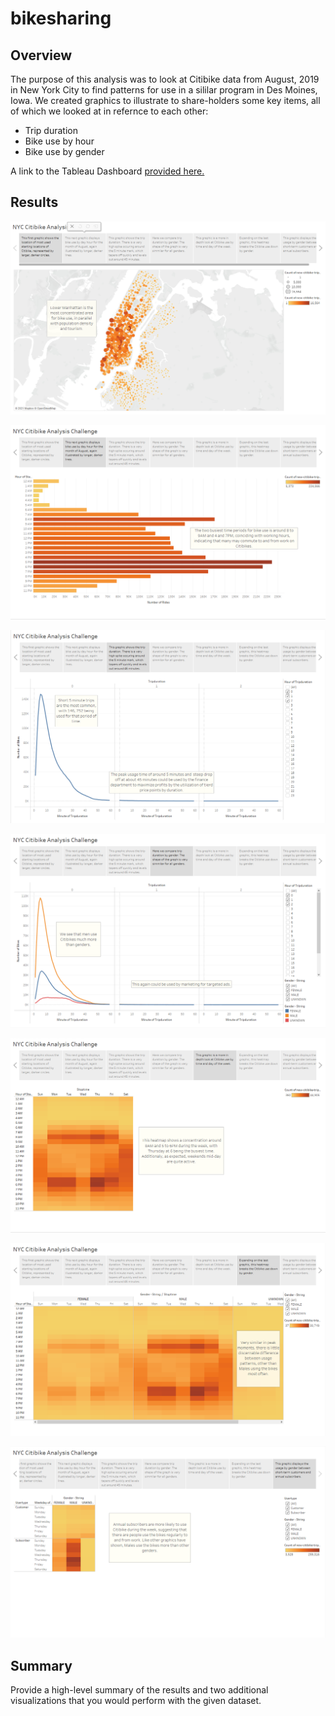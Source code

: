 # bikesharing

## Overview

The purpose of this analysis was to look at Citibike data from August, 2019 in New York City to find patterns for use in a sililar program in Des Moines, Iowa. We created graphics to illustrate to share-holders some key items, all of which we looked at in refernce to each other:

- Trip duration 
- Bike use by hour
- Bike use by gender

A link to the Tableau Dashboard [provided here.](https://public.tableau.com/profile/mike.blanchard#!/vizhome/NYCCitibikeAnalysisChallenge_16172250478290/NYCCitibikeAnalysisChallenge)

## Results

![](https://github.com/Mikeblanchard/bikesharing/blob/main/Resources/bikeshare1.png)

![](https://github.com/Mikeblanchard/bikesharing/blob/main/Resources/bikeshare2.png)

![](https://github.com/Mikeblanchard/bikesharing/blob/main/Resources/bikeshare3.png)

![](https://github.com/Mikeblanchard/bikesharing/blob/main/Resources/bikeshare4.png)

![](https://github.com/Mikeblanchard/bikesharing/blob/main/Resources/bikeshare5.png)

![](https://github.com/Mikeblanchard/bikesharing/blob/main/Resources/bikeshare6.png)

![](https://github.com/Mikeblanchard/bikesharing/blob/main/Resources/bikeshare7.png)

## Summary







Provide a high-level summary of the results and two additional visualizations that you would perform with the given dataset.
